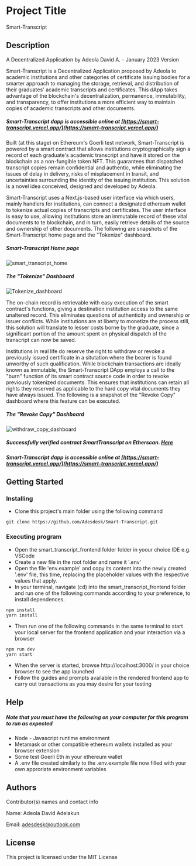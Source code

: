 # Project Title

Smart-Transcript

## Description

A Decentralized Application by Adeola David A. - January 2023 Version

Smart-Transcript is a Decentralized Application proposed by Adeola to academic institutions and other categories of certificate issuing bodies for a smarter approach to managing the storage, retrieval, and distribution of their graduates' academic transcripts and certificates. This dApp takes advantage of the blockchain's decentralization, permanence, immutability, and transparency, to offer institutions a more efficient way to maintain copies of academic transcripts and other documents.

##### Smart-Transcript dapp is accessible online at [https://smart-transcript.vercel.app/](https://smart-transcript.vercel.app/)

Built (at this stage) on Ethereum's Goerli test network, Smart-Transcript is powered by a smart contract that allows institutions cryptographically sign a record of each graduate's academic transcript and have it stored on the blockchain as a non-fungible token NFT. This guarantees that dispatched transcript copies remain confidential and authentic, while eliminating the issues of delay in delivery, risks of misplacement in transit, and uncertainties surrounding the identity of the issuing institution. This solution is a novel idea conceived, designed and developed by Adeola.

Smart-Transcript uses a Next.js-based user interface via which users, mainly handlers for institutions, can connect a designated ethereum wallet to tokenize actual copies of transcripts and certificates. The user interface is easy to use, allowing institutions store an immutable record of these vital documents to te blockchain, and in turn, easily retrieve details of the source and ownership of other documents. The following are snapshots of the Smart-Transcript home page and the "Tokenize" dashboard.


##### Smart-Transcript Home page
![smart_transcript_home](https://user-images.githubusercontent.com/101281102/214306233-dd04e2ca-5633-4cac-aacd-df4ad87603b8.JPG)


##### The "Tokenize" Dashboard
![Tokenize_dashboard](https://user-images.githubusercontent.com/101281102/214308315-61a8d4c9-1a67-455d-9831-7682a0ce589d.JPG)


The on-chain record is retrievable with easy execution of the smart contract's functions, giving a destination institution access to the same unaltered record. This eliminates questions of authenticity and ownership or issuer conflicts. While institutions are at liberty to monetize the process still, this solution will translate to lesser costs borne by the graduate, since a significant portion of the amount spent on physical dispatch of the transcript can now be saved.

Institutions in real life do reserve the right to withdraw or revoke a previously issued certificate in a situtation where the bearer is found unworthy of such qualification. While blockchain transactions are ideally known as immutable, the Smart-Transcript DApp employs a call to the "burn" function of its smart contract source code in order to revoke previously tokenized documents. This ensures that institutions can retain all rights they reserved as applicable to the hard copy vital documents they have always issued. The following is a snapshot of the "Revoke Copy" dashboard where this feature can be executed.


##### The "Revoke Copy" Dashboard
![withdraw_copy_dashboard](https://user-images.githubusercontent.com/101281102/214310202-2c11f2d0-f540-4975-a3df-48cbe6e66926.JPG)


##### Successfully verified contract SmartTranscript on Etherscan. [Here](https://goerli.etherscan.io/address/0x73F9671506f3494F97F1e32Ca45810610b3704c5#code)

##### Smart-Transcript dapp is accessible online at [https://smart-transcript.vercel.app/](https://smart-transcript.vercel.app/)

## Getting Started

### Installing

* Clone this project's main folder using the following command
```
git clone https://github.com/Adesdesk/Smart-Transcript.git
```

### Executing program

* Open the smart_transcript_frontend folder folder in yoour choice IDE e.g. VSCode
* Create a new file in the root folder and name it '.env'
* Open the file 'env.example' and copy its content into the newly created '.env' file, this time, replacing the placeholder values with the respective values that apply.
* In your terminal, navigate (cd) into the smart_transcript_frontend folder and run one of the following commands according to your preference, to install dependences.
```
npm install
yarn install
```

* Then run one of the following commands in the same terminal to start your local server for the frontend application and your interaction via a browser 
```
npm run dev
yarn start
```

* When the server is started, browse http://localhost:3000/ in your choice browser to see the app launched
* Follow the guides and prompts available in the rendered frontend app to carry out transactions as you may desire for your testing

## Help

##### Note that you must have the following on your computer for this program to run as expected
* Node - Javascript runtime environment
* Metamask or other compatible ethereum wallets installed as your browser extension
* Some test Goerli Eth in your ethereum wallet
* A .env file created similarly to the .env.example file now filled with your own approriate environment variables
## Authors

Contributor(s) names and contact info

Name: Adeola David Adelakun

Email: adesdesk@outlook.com


## License

This project is licensed under the MIT License




